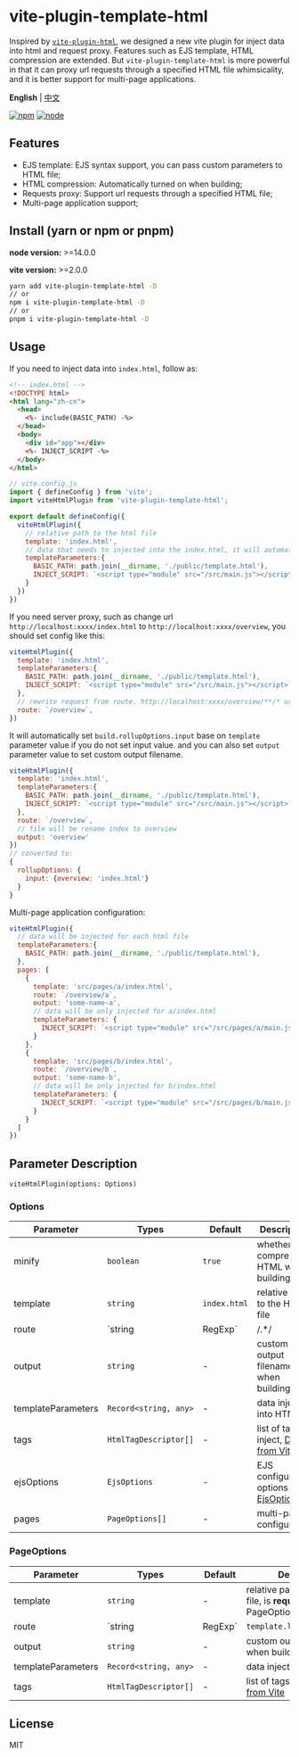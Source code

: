 # vite-plugin-template-html

Inspired by [`vite-plugin-html`](https://github.com/vbenjs/vite-plugin-html/blob/main/README.md), we designed a new vite plugin for inject data into html and request proxy. Features such as EJS template, HTML compression are extended. But `vite-plugin-template-html` is more powerful in that it can proxy url requests through a specified HTML file whimsicality, and it is better support for multi-page applications.

**English** | [中文](./README.zh_CN.md)

[![npm][npm-img]][npm-url] [![node][node-img]][node-url]

## Features

- EJS template: EJS syntax support, you can pass custom parameters to HTML file;
- HTML compression: Automatically turned on when building;
- Requests proxy: Support url requests through a specified HTML file;
- Multi-page application support;

## Install (yarn or npm or pnpm)

**node version:** >=14.0.0

**vite version:** >=2.0.0

```bash
yarn add vite-plugin-template-html -D
// or
npm i vite-plugin-template-html -D
// or
pnpm i vite-plugin-template-html -D
```

## Usage

If you need to inject data into `index.html`, follow as:
```html
<!-- index.html -->
<!DOCTYPE html>
<html lang="zh-cn">
  <head>
    <%- include(BASIC_PATH) -%>
  </head>
  <body>
    <div id="app"></div>
    <%- INJECT_SCRIPT -%>
  </body>
</html>
```
```js
// vite.config.js
import { defineConfig } from 'vite';
import viteHtmlPlugin from 'vite-plugin-template-html';

export default defineConfig({
  viteHtmlPlugin({
    // relative path to the html file
    template: 'index.html',
    // data that needs to injected into the index.html, it will automatically add the current envirnoment variables and bash parameters seted
    templateParameters:{
      BASIC_PATH: path.join(__dirname, './public/template.html'),
      INJECT_SCRIPT: `<script type="module" src="/src/main.js"></script>`,
    }
  })
})
```

If you need server proxy, such as change url `http://localhost:xxxx/index.html` to `http://localhost:xxxx/overview`, you should set config like this:
```js
viteHtmlPlugin({
  template: 'index.html',
  templateParameters:{
    BASIC_PATH: path.join(__dirname, './public/template.html'),
    INJECT_SCRIPT: `<script type="module" src="/src/main.js"></script>`,
  },
  // rewrite request from route. http://localhost:xxxx/overview/**/* url requests will both return index.html
  route: `/overview`,
})
```

It will automatically set `build.rollupOptions.input` base on `template` parameter value if you do not set input value. and you can also set `output` parameter value to set custom output filename.
```js
viteHtmlPlugin({
  template: 'index.html',
  templateParameters:{
    BASIC_PATH: path.join(__dirname, './public/template.html'),
    INJECT_SCRIPT: `<script type="module" src="/src/main.js"></script>`,
  },
  route: `/overview`,
  // file will be rename index to overview
  output: 'overview'
})
// converted to:
{
  rollupOptions: {
    input: {overview: 'index.html'}
  }
}
```

Multi-page application configuration:
```js
viteHtmlPlugin({
  // data will be injected for each html file
  templateParameters:{
    BASIC_PATH: path.join(__dirname, './public/template.html'),
  },
  pages: [
    {
      template: 'src/pages/a/index.html',
      route: `/overview/a`,
      output: 'some-name-a',
      // data will be only injected for a/index.html
      templateParameters: {
        INJECT_SCRIPT: `<script type="module" src="/src/pages/a/main.js"></script>`
      }
    },
    {
      template: 'src/pages/b/index.html',
      route: `/overview/b`,
      output: 'some-name-b',
      // data will be only injected for b/index.html
      templateParameters: {
        INJECT_SCRIPT: `<script type="module" src="/src/pages/b/main.js"></script>`
      }
    }
  ]
})
```

## Parameter Description

`viteHtmlPlugin(options: Options)`
### Options

| Parameter          | Types                 | Default      | Description                                              |
| ------------------ | --------------------- | ------------ | -------------------------------------------------------- |
| minify             | `boolean`             | `true`       | whether to compress HTML when building                   |
| template           | `string`              | `index.html` | relative path to the HTML file                           |
| route              | `string | RegExp`     | /.*/         | request proxy from route                                 |
| output             | `string`              | -            | custom output filename when building                     |
| templateParameters | `Record<string, any>` | -            | data injected into HTML                                  |
| tags               | `HtmlTagDescriptor[]` | -            | list of tags to inject, [Detail from Vite](https://vitejs.dev/guide/api-plugin.html#transformindexhtml)|
| ejsOptions         | `EjsOptions`          | -            | EJS configuration options [EjsOptions](https://github.com/mde/ejs#options) |
| pages              | `PageOptions[]`       | -            | multi-page configuration                                  |

### PageOptions

| Parameter          | Types                 | Default                     | Description                                                     |
| ------------------ | --------------------- | --------------------------- | --------------------------------------------------------------- |
| template           | `string`              | -                           | relative path to the HTML file, is **request** in PageOptions   |
| route              | `string | RegExp`     | `template.lastIndexOf('/')` | request proxy from route, default is template file name         |
| output             | `string`              | -                           | custom output filename when building                            |
| templateParameters | `Record<string, any>` | -                           | data injected into HTML                                         |
| tags               | `HtmlTagDescriptor[]` | -                           | list of tags to inject, [Detail from Vite](https://vitejs.dev/guide/api-plugin.html#transformindexhtml) |

## License

MIT

[npm-img]: https://img.shields.io/npm/v/vite-plugin-html.svg
[npm-url]: https://npmjs.com/package/vite-plugin-html
[node-img]: https://img.shields.io/node/v/vite-plugin-html.svg
[node-url]: https://nodejs.org/en/about/releases/
